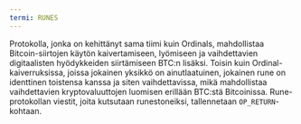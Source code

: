 ```yaml
---
termi: RUNES
---
```


Protokolla, jonka on kehittänyt sama tiimi kuin Ordinals, mahdollistaa Bitcoin-siirtojen käytön kaivertamiseen, lyömiseen ja vaihdettavien digitaalisten hyödykkeiden siirtämiseen BTC:n lisäksi. Toisin kuin Ordinal-kaiverruksissa, joissa jokainen yksikkö on ainutlaatuinen, jokainen rune on identtinen toistensa kanssa ja siten vaihdettavissa, mikä mahdollistaa vaihdettavien kryptovaluuttojen luomisen erillään BTC:stä Bitcoinissa. Rune-protokollan viestit, joita kutsutaan runestoneiksi, tallennetaan `OP_RETURN`-kohtaan.